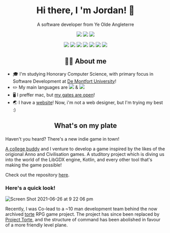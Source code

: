 
<span align=center> 
  
# Hi there, I 'm Jordan! 👋
  
A software developer from Ye Olde Angleterre

  
![](https://img.shields.io/badge/Languages-blue.svg?style=for-the-badge)
![](https://img.shields.io/badge/Kotlin-black.svg?style=for-the-badge&logo=kotlin)
![](https://img.shields.io/badge/Java-black.svg?style=for-the-badge&logo=java)

![](https://img.shields.io/badge/Tools-orange.svg?style=for-the-badge)
![](https://img.shields.io/badge/Intellij_Ultimate-black.svg?style=for-the-badge&logo=intellijidea)
![](https://img.shields.io/badge/VS_Code-black.svg?style=for-the-badge&logo=visualstudiocode)
![](https://img.shields.io/badge/GitKraken-black.svg?style=for-the-badge&logo=gitkraken)
![](https://img.shields.io/badge/Unity-black.svg?style=for-the-badge&logo=unity)
![](https://img.shields.io/badge/Bootstrap-black.svg?style=for-the-badge&logo=bootstrap)
![](https://img.shields.io/badge/LibGDX-black.svg?style=for-the-badge)
  
## 👨‍💻 About me

</span>
  
- 🎓 I'm studying Honorary Computer Science, with primary focus in Software Development at [De Montfort University](https://www.dmu.ac.uk/home.aspx)!
- ✏️ My main languages are ![](https://img.shields.io/badge/Kotlin-black.svg?style=for-the-badge&logo=kotlin) & ![](https://img.shields.io/badge/Java-black.svg?style=for-the-badge&logo=java)
- 🖥 I preffer mac, but [my gates are open](https://www.reddit.com/r/gatesopencomeonin/)!
- 🌏 I have a [website](https://shinkson47.in)! Now, i'm not a web designer, but I'm trying my best :)

## <p align=center>What's on my plate</p>

  Haven't you heard? There's a new indie game in town! 
  
  [A college buddy](https://github.com/Dylan773) and I venture to develop a game inspired by the likes of the origional Anno and Civilisation games. A studitory project which is diving us into the world of the LibGDX engine, Kotlin, and every other tool that's making the game possible!
  
  Check out the repository [here](https://github.com/Pheonix-org/SplashX6). 

  
### Here's a quick look!

![Screen Shot 2021-06-26 at 9 22 06 pm](https://user-images.githubusercontent.com/50697488/123524812-995ee800-d6c4-11eb-8643-8d617bca0921.png)

Recently, I was Co-lead to a ~10 man development team behind the now archived [torte](https://github.com/WheelyCatStudios/torte) RPG game project. The project has since been replaced by [Project Torte](https://github.com/WheelyCatStudios/Project-Torte), and the structure of command has been abolished in favour of a more friendly level plane.

</div>




<!--

- 🌱 I’m currently learning ...
- 👯 I’m looking to collaborate on ...
- 🤔 I’m looking for help with ...
- 💬 Ask me about ...
- 📫 How to reach me: ...
- 😄 Pronouns: ...
- ⚡ Fun fact: ...

-->
